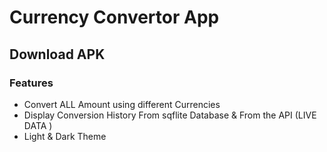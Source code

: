 # Currency Convertor App

## Download APK

 

### Features

<ul>
<li>Convert ALL Amount using different  Currencies </li>
<li>Display Conversion History From sqflite Database & From the API (LIVE DATA ) </li>
<li>Light & Dark Theme</li>
</ul>

 
